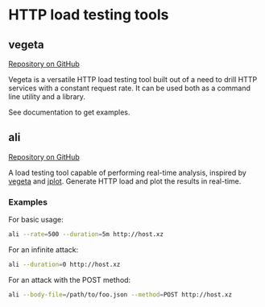 # HTTP load testing tools

## vegeta

[Repository on GitHub](https://github.com/tsenart/vegeta)

Vegeta is a versatile HTTP load testing tool built out of a need to drill HTTP services with a constant request rate. It can be used both as a command line utility and a library.

See documentation to get examples.

## ali

[Repository on GitHub](https://github.com/nakabonne/ali)

A load testing tool capable of performing real-time analysis, inspired by [vegeta](https://github.com/tsenart/vegeta) and [jplot](https://github.com/rs/jplot). Generate HTTP load and plot the results in real-time.

### Examples

For basic usage:

```bash
ali --rate=500 --duration=5m http://host.xz
```

For an infinite attack:

```bash
ali --duration=0 http://host.xz
```

For an attack with the POST method:

```bash
ali --body-file=/path/to/foo.json --method=POST http://host.xz
```
